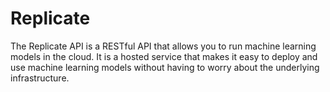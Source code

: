 # Replicate
The Replicate API is a RESTful API that allows you to run machine learning models in the cloud. It is a hosted service that makes it easy to deploy and use machine learning models without having to worry about the underlying infrastructure.
